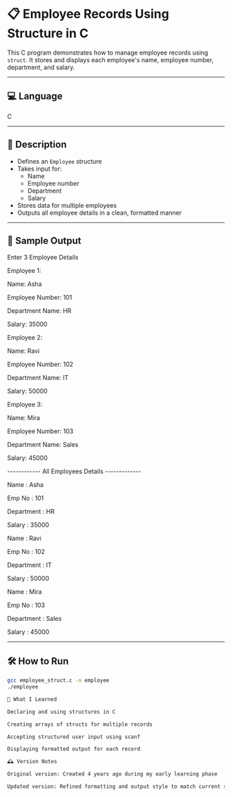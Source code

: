 # 📋 Employee Records Using Structure in C

This C program demonstrates how to manage employee records using `struct`. It stores and displays each employee's name, employee number, department, and salary.

---

## 💻 Language

C

---

## 🧠 Description

- Defines an `Employee` structure
- Takes input for:
  - Name
  - Employee number
  - Department
  - Salary
- Stores data for multiple employees
- Outputs all employee details in a clean, formatted manner

---

## 🧪 Sample Output

Enter 3 Employee Details

Employee 1:

Name: Asha

Employee Number: 101

Department Name: HR

Salary: 35000

Employee 2:

Name: Ravi

Employee Number: 102

Department Name: IT

Salary: 50000

Employee 3:

Name: Mira

Employee Number: 103

Department Name: Sales

Salary: 45000

------------ All Employees Details -------------

Name : Asha

Emp No : 101

Department : HR

Salary : 35000

Name : Ravi

Emp No : 102

Department : IT

Salary : 50000

Name : Mira

Emp No : 103

Department : Sales

Salary : 45000

---

## 🛠️ How to Run

```bash
gcc employee_struct.c -o employee
./employee

🌱 What I Learned

Declaring and using structures in C

Creating arrays of structs for multiple records

Accepting structured user input using scanf

Displaying formatted output for each record

🕰️ Version Notes

Original version: Created 4 years ago during my early learning phase

Updated version: Refined formatting and output style to match current standards
